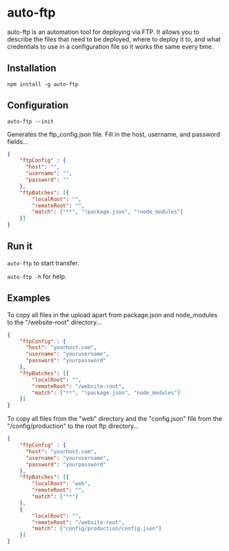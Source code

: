 auto-ftp
========
auto-ftp is an automation tool for deploying via FTP. It allows you to describe the files that need to be deployed, where to deploy it to, and what credentials to use in a configuration file so it works the same every time.


Installation
------------

``npm install -g auto-ftp``


Configuration
-------------

``auto-ftp --init``

Generates the ftp_config.json file. Fill in the host, username, and password fields...

```json
{
	"ftpConfig" : {
	  "host": "",
	  "username": "",
	  "password": ""
	},
	"ftpBatches": [{
		"localRoot": "",
		"remoteRoot": "",
		"match": ["**", "!package.json", "!node_modules"]
	}]
}
```

Run it
------

``auto-ftp`` to start transfer.

``auto-ftp -h`` for help.


Examples
--------

To copy all files in the upload apart from package.json and node_modules to the "/website-root" directory...

```json
{
	"ftpConfig" : {
	  "host": "yourhost.com",
	  "username": "yourusername",
	  "password": "yourpassword"
	},
	"ftpBatches": [{
		"localRoot": "",
		"remoteRoot": "/website-root",
		"match": ["**", "!package.json", "node_modules"]
	}]
}
```

To copy all files from the "web" directory and the "config.json" file from the "/config/production" to the root ftp directory...

```json
{
	"ftpConfig" : {
	  "host": "yourhost.com",
	  "username": "yourusername",
	  "password": "yourpassword"
	},
	"ftpBatches": [{
		"localRoot": "web",
		"remoteRoot": "",
		"match": ["**"]
	},
	{
		"localRoot": "",
		"remoteRoot": "/website-root",
		"match": ["config/production/config.json"]
	}]
}
```